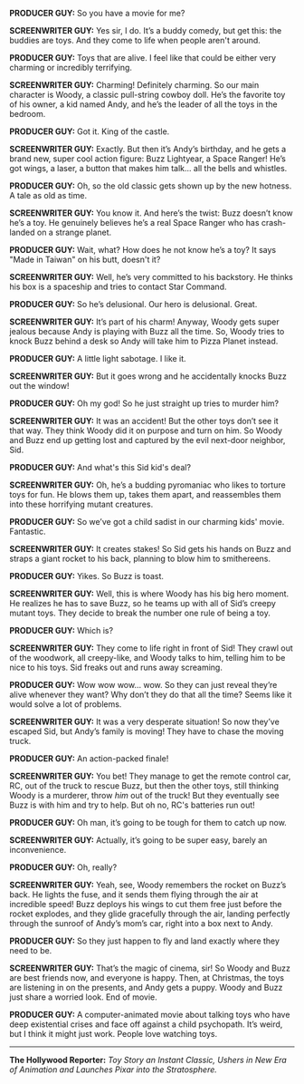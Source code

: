 **PRODUCER GUY:** So you have a movie for me?

**SCREENWRITER GUY:** Yes sir, I do. It’s a buddy comedy, but get this: the buddies are toys. And they come to life when people aren't around.

**PRODUCER GUY:** Toys that are alive. I feel like that could be either very charming or incredibly terrifying.

**SCREENWRITER GUY:** Charming! Definitely charming. So our main character is Woody, a classic pull-string cowboy doll. He’s the favorite toy of his owner, a kid named Andy, and he’s the leader of all the toys in the bedroom.

**PRODUCER GUY:** Got it. King of the castle.

**SCREENWRITER GUY:** Exactly. But then it’s Andy’s birthday, and he gets a brand new, super cool action figure: Buzz Lightyear, a Space Ranger! He’s got wings, a laser, a button that makes him talk… all the bells and whistles.

**PRODUCER GUY:** Oh, so the old classic gets shown up by the new hotness. A tale as old as time.

**SCREENWRITER GUY:** You know it. And here’s the twist: Buzz doesn’t know he’s a toy. He genuinely believes he’s a real Space Ranger who has crash-landed on a strange planet.

**PRODUCER GUY:** Wait, what? How does he not know he’s a toy? It says "Made in Taiwan" on his butt, doesn't it?

**SCREENWRITER GUY:** Well, he’s very committed to his backstory. He thinks his box is a spaceship and tries to contact Star Command.

**PRODUCER GUY:** So he’s delusional. Our hero is delusional. Great.

**SCREENWRITER GUY:** It’s part of his charm! Anyway, Woody gets super jealous because Andy is playing with Buzz all the time. So, Woody tries to knock Buzz behind a desk so Andy will take him to Pizza Planet instead.

**PRODUCER GUY:** A little light sabotage. I like it.

**SCREENWRITER GUY:** But it goes wrong and he accidentally knocks Buzz out the window!

**PRODUCER GUY:** Oh my god! So he just straight up tries to murder him?

**SCREENWRITER GUY:** It was an accident! But the other toys don’t see it that way. They think Woody did it on purpose and turn on him. So Woody and Buzz end up getting lost and captured by the evil next-door neighbor, Sid.

**PRODUCER GUY:** And what's this Sid kid's deal?

**SCREENWRITER GUY:** Oh, he’s a budding pyromaniac who likes to torture toys for fun. He blows them up, takes them apart, and reassembles them into these horrifying mutant creatures.

**PRODUCER GUY:** So we’ve got a child sadist in our charming kids' movie. Fantastic.

**SCREENWRITER GUY:** It creates stakes! So Sid gets his hands on Buzz and straps a giant rocket to his back, planning to blow him to smithereens.

**PRODUCER GUY:** Yikes. So Buzz is toast.

**SCREENWRITER GUY:** Well, this is where Woody has his big hero moment. He realizes he has to save Buzz, so he teams up with all of Sid’s creepy mutant toys. They decide to break the number one rule of being a toy.

**PRODUCER GUY:** Which is?

**SCREENWRITER GUY:** They come to life right in front of Sid! They crawl out of the woodwork, all creepy-like, and Woody talks to him, telling him to be nice to his toys. Sid freaks out and runs away screaming.

**PRODUCER GUY:** Wow wow wow… wow. So they can just reveal they’re alive whenever they want? Why don’t they do that all the time? Seems like it would solve a lot of problems.

**SCREENWRITER GUY:** It was a very desperate situation! So now they’ve escaped Sid, but Andy’s family is moving! They have to chase the moving truck.

**PRODUCER GUY:** An action-packed finale!

**SCREENWRITER GUY:** You bet! They manage to get the remote control car, RC, out of the truck to rescue Buzz, but then the other toys, still thinking Woody is a murderer, throw *him* out of the truck! But they eventually see Buzz is with him and try to help. But oh no, RC's batteries run out!

**PRODUCER GUY:** Oh man, it’s going to be tough for them to catch up now.

**SCREENWRITER GUY:** Actually, it’s going to be super easy, barely an inconvenience.

**PRODUCER GUY:** Oh, really?

**SCREENWRITER GUY:** Yeah, see, Woody remembers the rocket on Buzz’s back. He lights the fuse, and it sends them flying through the air at incredible speed! Buzz deploys his wings to cut them free just before the rocket explodes, and they glide gracefully through the air, landing perfectly through the sunroof of Andy’s mom’s car, right into a box next to Andy.

**PRODUCER GUY:** So they just happen to fly and land exactly where they need to be.

**SCREENWRITER GUY:** That’s the magic of cinema, sir! So Woody and Buzz are best friends now, and everyone is happy. Then, at Christmas, the toys are listening in on the presents, and Andy gets a puppy. Woody and Buzz just share a worried look. End of movie.

**PRODUCER GUY:** A computer-animated movie about talking toys who have deep existential crises and face off against a child psychopath. It’s weird, but I think it might just work. People love watching toys.

***

**The Hollywood Reporter:** *Toy Story an Instant Classic, Ushers in New Era of Animation and Launches Pixar into the Stratosphere.*